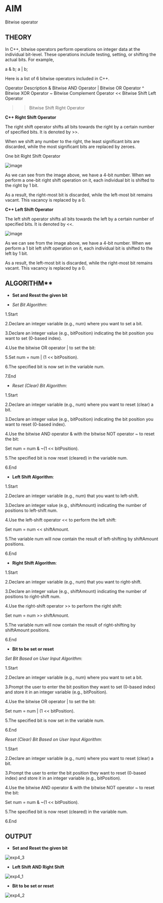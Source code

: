 # **AIM**

Bitwise operator

## **THEORY**

In C++, bitwise operators perform operations on integer data at the individual bit-level. These operations include testing, setting, or shifting the actual bits. For example,

a & b;
a | b;

Here is a list of 6 bitwise operators included in C++.

Operator	Description
&	Bitwise AND Operator
|	Bitwise OR Operator
^	Bitwise XOR Operator
~	Bitwise Complement Operator
<<	Bitwise Shift Left Operator
>>	Bitwise Shift Right Operator

**C++ Right Shift Operator**

The right shift operator shifts all bits towards the right by a certain number of specified bits. It is denoted by >>.

When we shift any number to the right, the least significant bits are discarded, while the most significant bits are replaced by zeroes.

One bit Right Shift Operator

![image](https://github.com/Purvansha022609/Bitwise-Operator/assets/139473344/9d273039-defa-4b32-b38a-921ab767699f)

As we can see from the image above, we have a 4-bit number. When we perform a one-bit right shift operation on it, each individual bit is shifted to the right by 1 bit.

As a result, the right-most bit is discarded, while the left-most bit remains vacant. This vacancy is replaced by a 0.

**C++ Left Shift Operator**

The left shift operator shifts all bits towards the left by a certain number of specified bits. It is denoted by <<.

![image](https://github.com/Purvansha022609/Bitwise-Operator/assets/139473344/5a7dca38-0e65-44e1-9f62-734723f8d3d0)

As we can see from the image above, we have a 4-bit number. When we perform a 1 bit left shift operation on it, each individual bit is shifted to the left by 1 bit.

As a result, the left-most bit is discarded, while the right-most bit remains vacant. This vacancy is replaced by a 0.

## ALGORITHM**

- **Set and Resst the given bit**

- *Set Bit Algorithm*:

1.Start

2.Declare an integer variable (e.g., num) where you want to set a bit.

3.Declare an integer value (e.g., bitPosition) indicating the bit position you want to set (0-based index).

4.Use the bitwise OR operator | to set the bit:

5.Set num = num | (1 << bitPosition).

6.The specified bit is now set in the variable num.

7.End

- *Reset (Clear) Bit Algorithm*:

1.Start

2.Declare an integer variable (e.g., num) where you want to reset (clear) a bit.

3.Declare an integer value (e.g., bitPosition) indicating the bit position you want to reset (0-based index).

4.Use the bitwise AND operator & with the bitwise NOT operator ~ to reset the bit:

Set num = num & ~(1 << bitPosition).

5.The specified bit is now reset (cleared) in the variable num.

6.End

- **Left Shift Algorithm**:

1.Start

2.Declare an integer variable (e.g., num) that you want to left-shift.

3.Declare an integer value (e.g., shiftAmount) indicating the number of positions to left-shift num.

4.Use the left-shift operator << to perform the left shift:

Set num = num << shiftAmount.

5.The variable num will now contain the result of left-shifting by shiftAmount positions.

6.End

- **Right Shift Algorithm**:

1.Start

2.Declare an integer variable (e.g., num) that you want to right-shift.

3.Declare an integer value (e.g., shiftAmount) indicating the number of positions to right-shift num.

4.Use the right-shift operator >> to perform the right shift:

Set num = num >> shiftAmount.

5.The variable num will now contain the result of right-shifting by shiftAmount positions.

6.End

- **Bit to be set or reset** 

*Set Bit Based on User Input Algorithm*:

1.Start

2.Declare an integer variable (e.g., num) where you want to set a bit.

3.Prompt the user to enter the bit position they want to set (0-based index) and store it in an integer variable (e.g., bitPosition).

4.Use the bitwise OR operator | to set the bit:

Set num = num | (1 << bitPosition).

5.The specified bit is now set in the variable num.

6.End

*Reset (Clear) Bit Based on User Input Algorithm*:

1.Start

2.Declare an integer variable (e.g., num) where you want to reset (clear) a bit.

3.Prompt the user to enter the bit position they want to reset (0-based index) and store it in an integer variable (e.g., bitPosition).

4.Use the bitwise AND operator & with the bitwise NOT operator ~ to reset the bit:

Set num = num & ~(1 << bitPosition).

5.The specified bit is now reset (cleared) in the variable num.

6.End

## **OUTPUT**

- **Set and Reset the given bit**


![exp4_3](https://github.com/Purvansha022609/Bitwise-Operator/assets/139473344/596128ab-9821-4e9d-b170-ec1ef91b00ae)

- **Left Shift AND Right Shift**
 
![exp4_1](https://github.com/Purvansha022609/Bitwise-Operator/assets/139473344/71626813-b143-4b00-b415-79db0a5fd0d6)


- **Bit to be set or reset**

![exp4_2](https://github.com/Purvansha022609/Bitwise-Operator/assets/139473344/d4901c98-777c-475d-b353-9a5b91a5f372)

